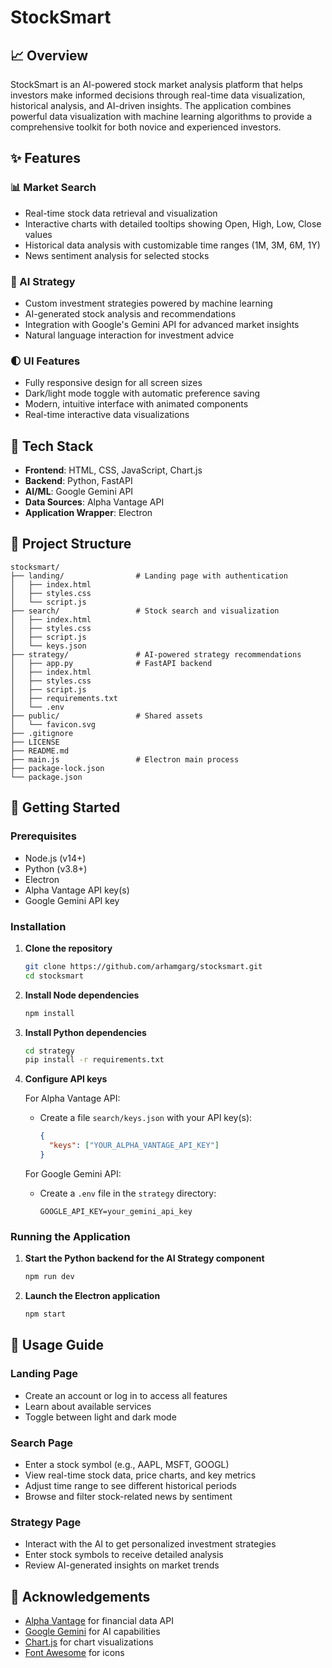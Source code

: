 # StockSmart

## 📈 Overview

StockSmart is an AI-powered stock market analysis platform that helps investors make informed decisions through real-time data visualization, historical analysis, and AI-driven insights. The application combines powerful data visualization with machine learning algorithms to provide a comprehensive toolkit for both novice and experienced investors.

## ✨ Features

### 📊 Market Search

- Real-time stock data retrieval and visualization
- Interactive charts with detailed tooltips showing Open, High, Low, Close values
- Historical data analysis with customizable time ranges (1M, 3M, 6M, 1Y)
- News sentiment analysis for selected stocks

### 🤖 AI Strategy

- Custom investment strategies powered by machine learning
- AI-generated stock analysis and recommendations
- Integration with Google's Gemini API for advanced market insights
- Natural language interaction for investment advice

### 🌓 UI Features

- Fully responsive design for all screen sizes
- Dark/light mode toggle with automatic preference saving
- Modern, intuitive interface with animated components
- Real-time interactive data visualizations

## 🔧 Tech Stack

- **Frontend**: HTML, CSS, JavaScript, Chart.js
- **Backend**: Python, FastAPI
- **AI/ML**: Google Gemini API
- **Data Sources**: Alpha Vantage API
- **Application Wrapper**: Electron

## 📂 Project Structure

```
stocksmart/
├── landing/                # Landing page with authentication
│   ├── index.html
│   ├── styles.css
│   └── script.js
├── search/                 # Stock search and visualization
│   ├── index.html
│   ├── styles.css
│   ├── script.js
│   └── keys.json
├── strategy/               # AI-powered strategy recommendations
│   ├── app.py              # FastAPI backend
│   ├── index.html
│   ├── styles.css
│   ├── script.js
│   ├── requirements.txt
│   └── .env
├── public/                 # Shared assets
│   └── favicon.svg
├── .gitignore
├── LICENSE
├── README.md
├── main.js                 # Electron main process
├── package-lock.json
└── package.json
```

## 🚀 Getting Started

### Prerequisites

- Node.js (v14+)
- Python (v3.8+)
- Electron
- Alpha Vantage API key(s)
- Google Gemini API key

### Installation

1. **Clone the repository**

   ```bash
   git clone https://github.com/arhamgarg/stocksmart.git
   cd stocksmart
   ```

2. **Install Node dependencies**

   ```bash
   npm install
   ```

3. **Install Python dependencies**

   ```bash
   cd strategy
   pip install -r requirements.txt
   ```

4. **Configure API keys**

   For Alpha Vantage API:

   - Create a file `search/keys.json` with your API key(s):
     ```json
     {
       "keys": ["YOUR_ALPHA_VANTAGE_API_KEY"]
     }
     ```

   For Google Gemini API:

   - Create a `.env` file in the `strategy` directory:
     ```
     GOOGLE_API_KEY=your_gemini_api_key
     ```

### Running the Application

1. **Start the Python backend for the AI Strategy component**

   ```bash
   npm run dev
   ```

2. **Launch the Electron application**
   ```bash
   npm start
   ```

## 📱 Usage Guide

### Landing Page

- Create an account or log in to access all features
- Learn about available services
- Toggle between light and dark mode

### Search Page

- Enter a stock symbol (e.g., AAPL, MSFT, GOOGL)
- View real-time stock data, price charts, and key metrics
- Adjust time range to see different historical periods
- Browse and filter stock-related news by sentiment

### Strategy Page

- Interact with the AI to get personalized investment strategies
- Enter stock symbols to receive detailed analysis
- Review AI-generated insights on market trends

## 🙏 Acknowledgements

- [Alpha Vantage](https://www.alphavantage.co/) for financial data API
- [Google Gemini](https://ai.google.dev/) for AI capabilities
- [Chart.js](https://www.chartjs.org/) for chart visualizations
- [Font Awesome](https://fontawesome.com/) for icons
